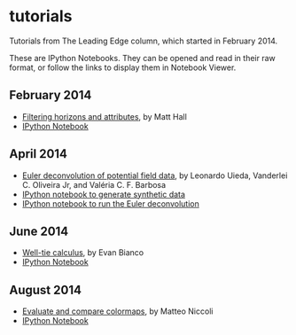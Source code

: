 # tutorials

Tutorials from The Leading Edge column, which started in February 2014.

These are IPython Notebooks. They can be opened and read in their raw format, or follow the links to display them in Notebook Viewer.

## February 2014
- [Filtering horizons and attributes](http://dx.doi.org/10.1190/tle33020128.1), by Matt Hall
- [IPython Notebook](http://nbviewer.ipython.org/github/seg/tutorials/blob/master/1402_Smoothing_surfaces/1402_Smoothing_surfaces.ipynb)

## April 2014
- [Euler deconvolution of potential field data](http://wiki.seg.org/wiki/Euler_deconvolution_of_potential_field_data_%28tutorial%29), by Leonardo Uieda, Vanderlei C. Oliveira Jr, and Valéria C. F. Barbosa
- [IPython notebook to generate synthetic data](http://nbviewer.ipython.org/github/seg/tutorials/blob/master/1404_Euler_deconvolution/create_synthetic_data.ipynb)
- [IPython notebook to run the Euler deconvolution](http://nbviewer.ipython.org/github/seg/tutorials/blob/master/1404_Euler_deconvolution/euler-deconvolution-examples.ipynb)

## June 2014
- [Well-tie calculus](http://library.seg.org/doi/abs/10.1190/tle33060674.1), by Evan Bianco
- [IPython Notebook](http://nbviewer.org/github/seg/tutorials/blob/master/1406_Make_a_synthetic/how_to_make_synthetic.ipynb)

## August 2014
- [Evaluate and compare colormaps](), by Matteo Niccoli
- [IPython Notebook](http://nbviewer.ipython.org/github/seg/tutorials/blob/master/1408_Evaluate_and_compare_colormaps/How_to_evaluate_and_compare_colormaps.ipynb)


